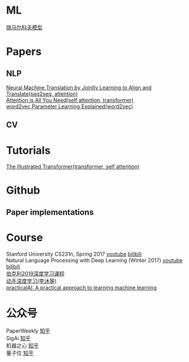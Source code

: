 # ML
[隐马尔科夫模型](http://www.52nlp.cn/category/hidden-markov-model)  
# Papers
## NLP
[Neural Machine Translation by Jointly Learning to Align and Translate(seq2seq, attention)](https://arxiv.org/abs/1409.0473)  
[Attention is All You Need(self attention, transformer)](https://arxiv.org/abs/1706.03762)  
[word2vec Parameter Learning Explained(word2vec)](https://arxiv.org/pdf/1411.2738.pdf)  
## CV
# Tutorials
[The Illustrated Transformer(transformer, self attention)](https://jalammar.github.io/illustrated-transformer)  
# Github
## Paper implementations
# Course
Stanford University CS231n, Spring 2017 [youtube](https://www.youtube.com/playlist?list=PLC1qU-LWwrF64f4QKQT-Vg5Wr4qEE1Zxk) [bilibili](https://www.bilibili.com/video/av17204303)  
Natural Language Processing with Deep Learning (Winter 2017) [youtube](https://www.youtube.com/playlist?list=PL3FW7Lu3i5Jsnh1rnUwq_TcylNr7EkRe6) [bilibili](https://www.bilibili.com/video/av30326868)  
[伯克利2019深度学习课程](http://courses.diveintodeeplearning.org/berkeley-stat-157)  
[动手深度学习(李沐等)](https://zh.diveintodeeplearning.org)  
[practicalAI: A practical approach to learning machine learning](https://github.com/GokuMohandas/practicalAI/)
# 公众号
PaperWeekly [知乎](https://zhuanlan.zhihu.com/paperweekly)  
SigAi [知乎](https://www.zhihu.com/org/bei-jing-zhang-liang-wu-xian-ke-ji-you-xian-gong-si/activities)  
机器之心 [知乎](https://zhuanlan.zhihu.com/jiqizhixin)  
量子位 [知乎](https://www.zhihu.com/org/liang-zi-wei-48)  
